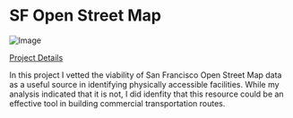 # SF Open Street Map

![Image](https://cloud.githubusercontent.com/assets/19956669/23389612/f716b0b6-fd1d-11e6-9542-a809078cb5e6.jpg)

[Project Details](https://siokcronin.github.io/SF_OSM/index.html)

In this project I vetted the viability of San Francisco Open Street Map data as a useful source in identifying physically accessible facilities. While my analysis indicated that it is not, I did idenfity that this resource could be an effective tool in building commercial transportation routes. 
